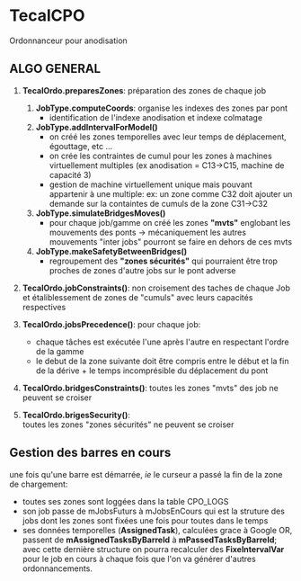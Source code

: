 # TecalCPO
Ordonnanceur pour anodisation

## ALGO GENERAL

1.  **TecalOrdo.preparesZones**: préparation des zones de chaque job 
	1. **JobType.computeCoords**: 	organise les indexes des zones par pont
		- identification de l'indexe anodisation et indexe colmatage
	2. **JobType.addIntervalForModel()**
		- on créé les zones temporelles avec leur temps de déplacement, égouttage, etc ...
		- on crée les contraintes de cumul pour les zones à machines virtuellement multiples (ex anodisation = C13->C15, machine de capacité 3)
		- gestion de machine virtuellement unique mais pouvant appartenir à une multiple:
		    ex: un zone comme C32  doit ajouter un demande sur la containtes de cumuls de la zone C31->C32
	3. **JobType.simulateBridgesMoves()**
		- pour chaque job/gamme on créé les zones **"mvts"** englobant les mouvements des ponts -> mécaniquement les autres mouvements "inter jobs" pourront se faire en dehors de ces mvts
	4. **JobType.makeSafetyBetweenBridges()**		
		- regroupement des **"zones sécurités"** qui pourraient être trop proches de zones d'autre jobs sur le pont adverse 
2. **TecalOrdo.jobConstraints()**:
	non croisement des taches de chaque Job et étaliblessement de zones de "cumuls" avec leurs capacités respectives	
	
3. **TecalOrdo.jobsPrecedence()**:
	pour chaque job:
    - chaque tâches est exécutée l'une après l'autre en respectant l'ordre de la gamme    
    - le debut de la zone suivante doit être compris entre le début et la fin de la dérive + le temps incomprésible du déplacement du pont
		
4. **TecalOrdo.bridgesConstraints()**:
	toutes les zones "mvts" des job ne peuvent se croiser
5. **TecalOrdo.brigesSecurity()**:	
	toutes les zones "zones sécurités" ne peuvent se croiser

## Gestion des barres en cours
une fois qu'une barre est démarrée, *ie* le curseur a passé la fin de la zone de chargement:
- toutes ses zones sont loggées dans la table CPO_LOGS
- son job passe de mJobsFuturs à mJobsEnCours qui est la struture des jobs dont les zones sont fixées une fois pour toutes dans le temps
- ses données temporelles (**AssignedTask**), calculées grace à Google OR, passent de **mAssignedTasksByBarreId** à **mPassedTasksByBarreId**; avec cette dernière structure on pourra recalculer des **FixeIntervalVar** pour le job en cours à chaque fois que l'on va générer d'autres ordonnancements.
    	
  	
